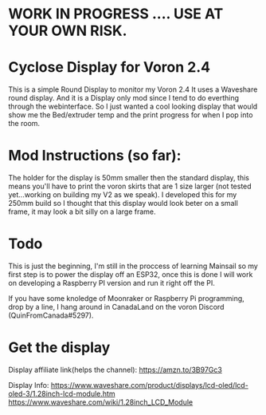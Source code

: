 # WORK IN PROGRESS .... USE AT YOUR OWN RISK.

# Cyclose Display for Voron 2.4

This is a simple Round Display to monitor my Voron 2.4
It uses a Waveshare round display. And it is a Display only mod since I tend to do everthing through the webinterface.  So I just wanted a cool looking display that would show me the Bed/extruder temp and the print progress for when I pop into the room.

# Mod Instructions (so far):

The holder for the display is 50mm smaller then the standard display, this means you'll have to print the voron skirts that are 1 size larger (not tested yet...working on building my V2 as we speak).  I developed this for my 250mm build so I thought that this display would look beter on a small frame, it may look a bit silly on a large frame.


# Todo

This is just the beginning, I'm still in the proccess of learning Mainsail so my first step is to power the display off an ESP32, once this is done I will work on developing a Raspberry PI version and run it right off the PI.

If you have some knoledge of Moonraker or Raspberry Pi programming, drop by a line, I hang around in CanadaLand on the voron Discord (QuinFromCanada#5297).



# Get the display

Display affiliate link(helps the channel): https://amzn.to/3B97Gc3

Display Info: https://www.waveshare.com/product/displays/lcd-oled/lcd-oled-3/1.28inch-lcd-module.htm https://www.waveshare.com/wiki/1.28inch_LCD_Module
